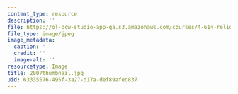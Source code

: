 ```yaml
---
content_type: resource
description: ''
file: https://ol-ocw-studio-app-qa.s3.amazonaws.com/courses/4-614-religious-architecture-and-islamic-cultures-fall-2002/63335576495f3a27d17adef89afed837_2007thumbnail.jpg
file_type: image/jpeg
image_metadata:
  caption: ''
  credit: ''
  image-alt: ''
resourcetype: Image
title: 2007thumbnail.jpg
uid: 63335576-495f-3a27-d17a-def89afed837
---
```

